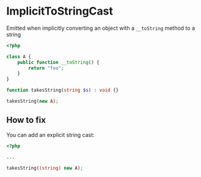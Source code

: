 # ImplicitToStringCast

Emitted when implicitly converting an object with a `__toString` method to a string

```php
<?php

class A {
    public function __toString() {
        return "foo";
    }
}

function takesString(string $s) : void {}

takesString(new A);
```

## How to  fix

You can add an explicit string cast:

```php
<?php

...

takesString((string) new A);
```
